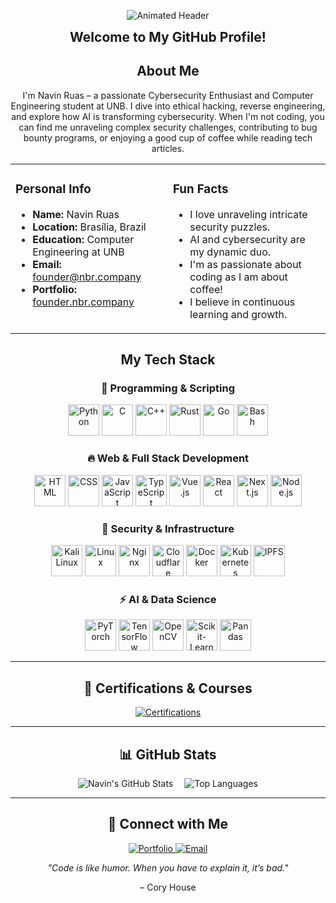 <!-- Animated Header -->
<p align="center">
  <img src="https://readme-typing-svg.demolab.com?lines=Hi+there!+I'm+Navin+Ruas;Cybersecurity+Enthusiast;UNB+Computer+Engineering+Student&center=true&width=500&height=50&fontSize=25" alt="Animated Header" />
</p>

<p align="center">
  <strong style="font-size:1.5em;">Welcome to My GitHub Profile!</strong>
</p>

<!-- About Me -->
<h2 align="center">About Me</h2>
<p align="center">
  I'm Navin Ruas – a passionate Cybersecurity Enthusiast and Computer Engineering student at UNB. I dive into ethical hacking, reverse engineering, and explore how AI is transforming cybersecurity. When I'm not coding, you can find me unraveling complex security challenges, contributing to bug bounty programs, or enjoying a good cup of coffee while reading tech articles.
</p>

<!-- Personal Info & Fun Facts (Two-Column Layout) -->
<table align="center">
  <tr>
    <td valign="top" width="45%">
      <h3>Personal Info</h3>
      <ul>
        <li><strong>Name:</strong> Navin Ruas</li>
        <li><strong>Location:</strong> Brasília, Brazil</li>
        <li><strong>Education:</strong> Computer Engineering at UNB</li>
        <li><strong>Email:</strong> <a href="mailto:contact@nbr.company">founder@nbr.company</a></li>
        <li><strong>Portfolio:</strong> <a href="https://founder.nbr.company" target="_blank">founder.nbr.company</a></li>
      </ul>
    </td>
    <td valign="top" width="45%">
      <h3>Fun Facts</h3>
      <ul>
        <li>I love unraveling intricate security puzzles.</li>
        <li>AI and cybersecurity are my dynamic duo.</li>
        <li>I'm as passionate about coding as I am about coffee!</li>
        <li>I believe in continuous learning and growth.</li>
      </ul>
    </td>
  </tr>
</table>

<!-- Tech Stack using skillicons.dev icons -->
<h2 align="center">My Tech Stack</h2>

<h3 align="center">🔧 Programming & Scripting</h3>
<p align="center">
  <img src="https://skillicons.dev/icons?i=py" alt="Python" width="50" height="50" />
  <img src="https://skillicons.dev/icons?i=c" alt="C" width="50" height="50" />
  <img src="https://skillicons.dev/icons?i=cpp" alt="C++" width="50" height="50" />
  <img src="https://skillicons.dev/icons?i=rust" alt="Rust" width="50" height="50" />
  <img src="https://skillicons.dev/icons?i=go" alt="Go" width="50" height="50" />
  <img src="https://skillicons.dev/icons?i=bash" alt="Bash" width="50" height="50" />
</p>

<h3 align="center">🔥 Web & Full Stack Development</h3>
<p align="center">
  <img src="https://skillicons.dev/icons?i=html" alt="HTML" width="50" height="50" />
  <img src="https://skillicons.dev/icons?i=css" alt="CSS" width="50" height="50" />
  <img src="https://skillicons.dev/icons?i=js" alt="JavaScript" width="50" height="50" />
  <img src="https://skillicons.dev/icons?i=ts" alt="TypeScript" width="50" height="50" />
  <img src="https://skillicons.dev/icons?i=vue" alt="Vue.js" width="50" height="50" />
  <img src="https://skillicons.dev/icons?i=react" alt="React" width="50" height="50" />
  <img src="https://skillicons.dev/icons?i=nextjs" alt="Next.js" width="50" height="50" />
  <img src="https://skillicons.dev/icons?i=nodejs" alt="Node.js" width="50" height="50" />
</p>

<h3 align="center">🔐 Security & Infrastructure</h3>
<p align="center">
  <img src="https://skillicons.dev/icons?i=kali" alt="Kali Linux" width="50" height="50" />
  <img src="https://skillicons.dev/icons?i=linux" alt="Linux" width="50" height="50" />
  <img src="https://skillicons.dev/icons?i=nginx" alt="Nginx" width="50" height="50" />
  <img src="https://skillicons.dev/icons?i=cloudflare" alt="Cloudflare" width="50" height="50" />
  <img src="https://skillicons.dev/icons?i=docker" alt="Docker" width="50" height="50" />
  <img src="https://skillicons.dev/icons?i=kubernetes" alt="Kubernetes" width="50" height="50" />
  <img src="https://skillicons.dev/icons?i=ipfs" alt="IPFS" width="50" height="50" />
</p>

<h3 align="center">⚡ AI & Data Science</h3>
<p align="center">
  <img src="https://skillicons.dev/icons?i=pytorch" alt="PyTorch" width="50" height="50" />
  <img src="https://skillicons.dev/icons?i=tensorflow" alt="TensorFlow" width="50" height="50" />
  <img src="https://skillicons.dev/icons?i=opencv" alt="OpenCV" width="50" height="50" />
  <img src="https://skillicons.dev/icons?i=sklearn" alt="Scikit-Learn" width="50" height="50" />
  <img src="https://skillicons.dev/icons?i=py" alt="Pandas" width="50" height="50" />
</p>

---

<h2 align="center">🏅 Certifications & Courses</h2>
<p align="center">
  <a href="https://github.com/naviNBRuas/certificateRepo" target="_blank">
    <img src="https://img.shields.io/badge/Certifications-View%20My%20Progress-brightgreen?style=for-the-badge" alt="Certifications" />
  </a>
</p>

---

<h2 align="center">📊 GitHub Stats</h2>
<p align="center">
  <img src="https://github-readme-stats.vercel.app/api?username=naviNBRuas&show_icons=true&theme=radical&count_private=true" alt="Navin's GitHub Stats" />&emsp;
  <img src="https://github-readme-stats.vercel.app/api/top-langs/?username=naviNBRuas&layout=compact&theme=radical" alt="Top Languages" />
</p>

---

<h2 align="center">🔗 Connect with Me</h2>
<p align="center">
  <a href="https://navinbruas.nbr.company" target="_blank">
    <img src="https://img.shields.io/badge/Portfolio-Visit%20My%20Site-blue?style=for-the-badge&logo=google-chrome" alt="Portfolio" />
  </a>
  <a href="mailto:contact@nbr.company" target="_blank">
    <img src="https://img.shields.io/badge/Email-Contact%20Me-red?style=for-the-badge&logo=gmail" alt="Email" />
  </a>
</p>

<!-- Extra Visual Elements -->
<div align="center">
  <p><em>"Code is like humor. When you have to explain it, it’s bad."</em></p>
  <footer>– Cory House</footer>
</div>
